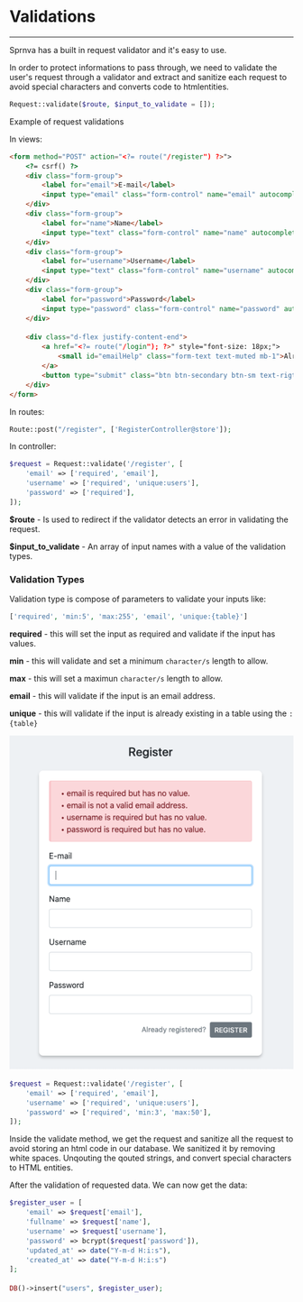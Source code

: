 # Validations
---
Sprnva has a built in request validator and it's easy to use.

In order to protect informations to pass through, we need to validate the user's request through a validator and extract and sanitize each request to avoid special characters and converts code to htmlentities.

```php
Request::validate($route, $input_to_validate = []);
```

Example of request validations

In views:
```html
<form method="POST" action="<?= route("/register") ?>">
    <?= csrf() ?>
    <div class="form-group">
        <label for="email">E-mail</label>
        <input type="email" class="form-control" name="email" autocomplete="off" autofocus>
    </div>
    <div class="form-group">
        <label for="name">Name</label>
        <input type="text" class="form-control" name="name" autocomplete="off">
    </div>
    <div class="form-group">
        <label for="username">Username</label>
        <input type="text" class="form-control" name="username" autocomplete="off">
    </div>
    <div class="form-group">
        <label for="password">Password</label>
        <input type="password" class="form-control" name="password" autocomplete="off">
    </div>

    <div class="d-flex justify-content-end">
        <a href="<?= route("/login"); ?>" style="font-size: 18px;">
            <small id="emailHelp" class="form-text text-muted mb-1">Already registered?</small>
        </a>
        <button type="submit" class="btn btn-secondary btn-sm text-rigth ml-2">REGISTER</button>
    </div>
</form>
```

In routes:
```php
Route::post("/register", ['RegisterController@store']);
```

In controller:
```php
$request = Request::validate('/register', [
    'email' => ['required', 'email'],
    'username' => ['required', 'unique:users'],
    'password' => ['required'],
]);
```

**$route** - Is used to redirect if the validator detects an error in validating the request.

**$input_to_validate** - An array of input names with a value of the validation types.

### Validation Types
Validation type is compose of parameters to validate your inputs like:
```php
['required', 'min:5', 'max:255', 'email', 'unique:{table}']
```

**required** - this will set the input as required and validate if the input has values.

**min** - this will validate and set a minimum `character/s` length to allow.

**max** - this will set a maximun `character/s` length to allow.

**email** - this will validate if the input is an email address.

**unique** - this will validate if the input is already existing in a table using the `:{table}`

![alt text](public/storage/images/validation_type.png)

```php
$request = Request::validate('/register', [
    'email' => ['required', 'email'],
    'username' => ['required', 'unique:users'],
    'password' => ['required', 'min:3', 'max:50'],
]);
```
Inside the validate method, we get the request and sanitize all the request to avoid storing an html code in our database. We sanitized it by removing white spaces. Unqouting the qouted strings, and convert special characters to HTML entities.

After the validation of requested data. We can now get the data:

```php
$register_user = [
    'email' => $request['email'],
    'fullname' => $request['name'],
    'username' => $request['username'],
    'password' => bcrypt($request['password']),
    'updated_at' => date("Y-m-d H:i:s"),
    'created_at' => date("Y-m-d H:i:s")
];

DB()->insert("users", $register_user);
```